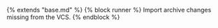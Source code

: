 {% extends "base.md" %}
{% block runner %}
Import archive changes missing from the VCS.
{% endblock %}
